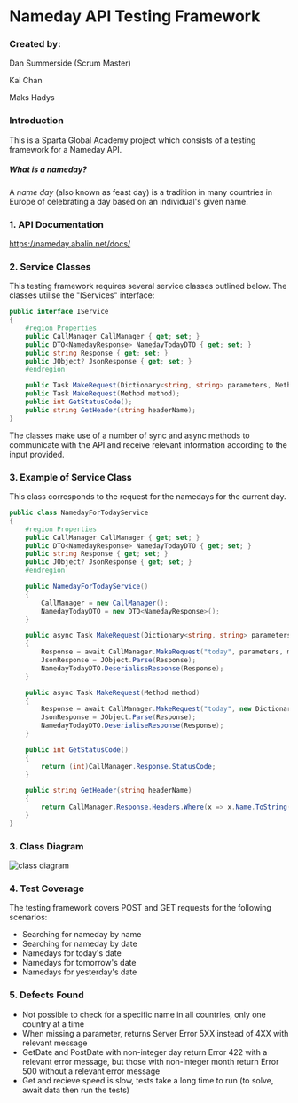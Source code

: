 # Nameday API Testing Framework

### Created by:

Dan Summerside (Scrum Master)

Kai Chan

Maks Hadys

### Introduction

This is a Sparta Global Academy project which consists of a testing framework for a Nameday API.

##### What is a nameday?

A *name day* (also known as feast day) is a tradition in many countries in Europe of celebrating a day based on an individual's given name.

### 1. API Documentation

https://nameday.abalin.net/docs/

### 2. Service Classes

This testing framework requires several service classes outlined below. The classes utilise the "IServices" interface:

```c#
public interface IService
{
    #region Properties
    public CallManager CallManager { get; set; }
    public DTO<NamedayResponse> NamedayTodayDTO { get; set; }
    public string Response { get; set; }
    public JObject? JsonResponse { get; set; }
    #endregion

    public Task MakeRequest(Dictionary<string, string> parameters, Method method);
    public Task MakeRequest(Method method);
    public int GetStatusCode();
    public string GetHeader(string headerName);
}
```

The classes make use of a number of sync and async methods to communicate with the API and receive relevant information according to the input provided.

### 3. Example of Service Class

This class corresponds to the request for the namedays for the current day.

```c#
public class NamedayForTodayService
{
    #region Properties
    public CallManager CallManager { get; set; }
    public DTO<NamedayResponse> NamedayTodayDTO { get; set; }
    public string Response { get; set; }
    public JObject? JsonResponse { get; set; }
    #endregion

    public NamedayForTodayService()
    {
        CallManager = new CallManager();
        NamedayTodayDTO = new DTO<NamedayResponse>();
    }

    public async Task MakeRequest(Dictionary<string, string> parameters, Method method)
    {
        Response = await CallManager.MakeRequest("today", parameters, method);
        JsonResponse = JObject.Parse(Response);
        NamedayTodayDTO.DeserialiseResponse(Response);
    }

    public async Task MakeRequest(Method method)
    {
        Response = await CallManager.MakeRequest("today", new Dictionary<string, string>(), method);
        JsonResponse = JObject.Parse(Response);
        NamedayTodayDTO.DeserialiseResponse(Response);
    }

    public int GetStatusCode()
    {
        return (int)CallManager.Response.StatusCode;
    }

    public string GetHeader(string headerName)
    {
        return CallManager.Response.Headers.Where(x => x.Name.ToString() == headerName).Select(x => x.Value).ToString();
    }
}
```



### 3. Class Diagram

![class diagram](https://user-images.githubusercontent.com/108397810/183383315-10be3ac2-8a8f-404f-9751-3101bcdafd35.PNG)

### 4. Test Coverage

The testing framework covers POST and GET requests for the following scenarios:

- Searching for nameday by name
- Searching for nameday by date
- Namedays for today's date 
- Namedays for tomorrow's date
- Namedays for yesterday's date

### 5. Defects Found

- Not possible to check for a specific name in all countries, only one country at a time
- When missing a parameter, returns Server Error 5XX instead of 4XX with relevant message
- GetDate and PostDate with non-integer day return Error 422 with a relevant error message, but those with non-integer month return Error 500 without a relevant error message
- Get and recieve speed is slow, tests take a long time to run (to solve, await data then run the tests)



